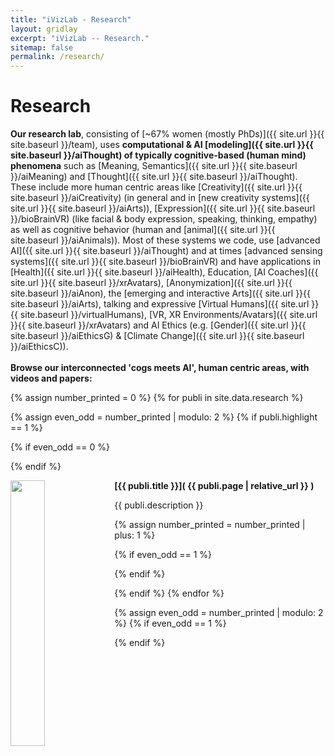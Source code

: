 ```yaml
---
title: "iVizLab - Research"
layout: gridlay
excerpt: "iVizLab -- Research."
sitemap: false
permalink: /research/
---
```



# Research 


**Our research lab**, consisting of [~67% women (mostly PhDs)]({{ site.url }}{{ site.baseurl }}/team), uses **computational & AI [modeling]({{ site.url }}{{ site.baseurl }}/aiThought) of typically cognitive-based (human mind) phenomena** such as [Meaning, Semantics]({{ site.url }}{{ site.baseurl }}/aiMeaning) 
and [Thought]({{ site.url }}{{ site.baseurl }}/aiThought). These include more human centric areas like  [Creativity]({{ site.url }}{{ site.baseurl }}/aiCreativity) (in general and in [new creativity systems]({{ site.url }}{{ site.baseurl }}/aiArts)), 
[Expression]({{ site.url }}{{ site.baseurl }}/bioBrainVR) (like facial & body expression, speaking, thinking, empathy) as well as cognitive behavior (human and [animal]({{ site.url }}{{ site.baseurl }}/aiAnimals)).
Most of these systems we code, use [advanced AI]({{ site.url }}{{ site.baseurl }}/aiThought) and at times [advanced sensing systems]({{ site.url }}{{ site.baseurl }}/bioBrainVR) and have applications in
[Health]({{ site.url }}{{ site.baseurl }}/aiHealth), Education, [AI Coaches]({{ site.url }}{{ site.baseurl }}/xrAvatars), [Anonymization]({{ site.url }}{{ site.baseurl }}/aiAnon), the [emerging and interactive Arts]({{ site.url }}{{ site.baseurl }}/aiArts), 
talking and expressive [Virtual Humans]({{ site.url }}{{ site.baseurl }}/virtualHumans), [VR, XR Environments/Avatars]({{ site.url }}{{ site.baseurl }}/xrAvatars) and AI Ethics (e.g. [Gender]({{ site.url }}{{ site.baseurl }}/aiEthicsG) & [Climate Change]({{ site.url }}{{ site.baseurl }}/aiEthicsC)). 
<br><br> **Browse our interconnected 'cogs meets AI',  human centric areas, with videos and papers:** <br>

{% assign number_printed = 0 %}
{% for publi in site.data.research %}

{% assign even_odd = number_printed | modulo: 2 %}
{% if publi.highlight == 1 %}

{% if even_odd == 0 %}
<div class="row">
{% endif %}

<div class="col-sm-6 clearfix">

  <strong> [{{ publi.title }}]( {{ publi.page | relative_url }} ) 
  </strong>
  <a href=" {{ publi.page | relative_url }}"><img src="{{ site.url }}{{ site.baseurl }}/images/res/{{ publi.image }}" class="img-responsive" width="33%" style="float: left" /></a>  
  <p>{{ publi.description }}</p>
</div>

{% assign number_printed = number_printed | plus: 1 %}

{% if even_odd == 1 %}
</div>
{% endif %}

{% endif %}
{% endfor %}

{% assign even_odd = number_printed | modulo: 2 %}
{% if even_odd == 1 %}
</div>
{% endif %}

<p> &nbsp; </p>


